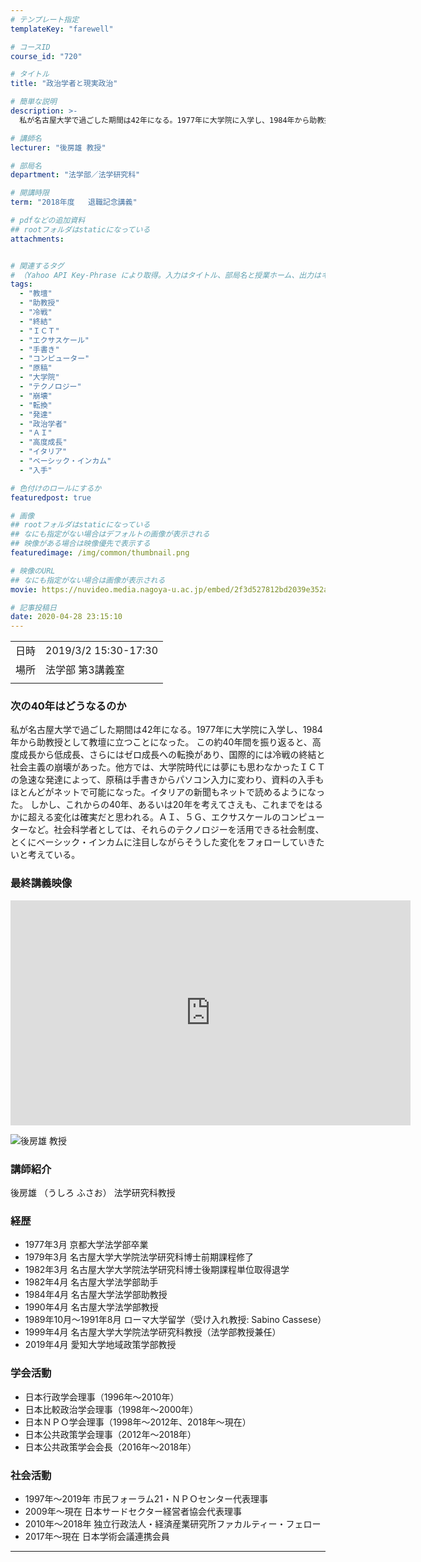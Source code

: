 ```yaml
---
# テンプレート指定
templateKey: "farewell"

# コースID
course_id: "720"

# タイトル
title: "政治学者と現実政治"

# 簡単な説明
description: >-
  私が名古屋大学で過ごした期間は42年になる。1977年に大学院に入学し、1984年から助教授として教壇に立つことになった。この約40年間を振り返ると、高度成長から低成長、さらにはゼロ成長への転換があり、国際的には冷戦の終結と社会主義の崩壊があった。他方では、大学院時代には夢にも思わなかったＩＣＴの急速な発達によって、原稿は手書きからパソコン入力に変わり、資料の入手もほとんどがネットで可能にな ....

# 講師名
lecturer: "後房雄 教授"

# 部局名
department: "法学部／法学研究科"

# 開講時限
term: "2018年度	退職記念講義"

# pdfなどの追加資料
## rootフォルダはstaticになっている
attachments:


# 関連するタグ
# （Yahoo API Key-Phrase により取得。入力はタイトル、部局名と授業ホーム、出力はキーフレーズ（tags））
tags:
  - "教壇"
  - "助教授"
  - "冷戦"
  - "終結"
  - "ＩＣＴ"
  - "エクサスケール"
  - "手書き"
  - "コンピューター"
  - "原稿"
  - "大学院"
  - "テクノロジー"
  - "崩壊"
  - "転換"
  - "発達"
  - "政治学者"
  - "ＡＩ"
  - "高度成長"
  - "イタリア"
  - "ベーシック・インカム"
  - "入手"

# 色付けのロールにするか
featuredpost: true

# 画像
## rootフォルダはstaticになっている
## なにも指定がない場合はデフォルトの画像が表示される
## 映像がある場合は映像優先で表示する
featuredimage: /img/common/thumbnail.png

# 映像のURL
## なにも指定がない場合は画像が表示される
movie: https://nuvideo.media.nagoya-u.ac.jp/embed/2f3d527812bd2039e352a185ef2e8f7f609d0e3c

# 記事投稿日
date: 2020-04-28 23:15:10
---
```


|   |   |
|---|---|
| 日時 | 2019/3/2  15:30-17:30 |
| 場所 | 法学部 第3講義室 |
|   |   |


### 次の40年はどうなるのか

私が名古屋大学で過ごした期間は42年になる。1977年に大学院に入学し、1984年から助教授として教壇に立つことになった。
この約40年間を振り返ると、高度成長から低成長、さらにはゼロ成長への転換があり、国際的には冷戦の終結と社会主義の崩壊があった。他方では、大学院時代には夢にも思わなかったＩＣＴの急速な発達によって、原稿は手書きからパソコン入力に変わり、資料の入手もほとんどがネットで可能になった。イタリアの新聞もネットで読めるようになった。
しかし、これからの40年、あるいは20年を考えてさえも、これまでをはるかに超える変化は確実だと思われる。ＡＩ、５Ｇ、エクサスケールのコンピューターなど。社会科学者としては、それらのテクノロジーを活用できる社会制度、とくにベーシック・インカムに注目しながらそうした変化をフォローしていきたいと考えている。


### 最終講義映像

<iframe src="https://nuvideo.media.nagoya-u.ac.jp/embed/2f3d527812bd2039e352a185ef2e8f7f609d0e3c" width="640" height="360" frameborder="0" allowfullscreen></iframe>





![後房雄 教授](https://ocw.nagoya-u.jp/files/720/ushirosan.jpg) 


### 講師紹介

後房雄 （うしろ ふさお） 法学研究科教授


### 経歴
*  1977年3月 京都大学法学部卒業
*  1979年3月 名古屋大学大学院法学研究科博士前期課程修了
*  1982年3月 名古屋大学大学院法学研究科博士後期課程単位取得退学
*  1982年4月 名古屋大学法学部助手
*  1984年4月 名古屋大学法学部助教授
*  1990年4月 名古屋大学法学部教授
*  1989年10月～1991年8月 ローマ大学留学（受け入れ教授: Sabino Cassese）
*  1999年4月 名古屋大学大学院法学研究科教授（法学部教授兼任）
*  2019年4月 愛知大学地域政策学部教授

### 学会活動
*  日本行政学会理事（1996年～2010年）
*  日本比較政治学会理事（1998年～2000年）
*  日本ＮＰＯ学会理事（1998年～2012年、2018年～現在）
*  日本公共政策学会理事（2012年～2018年）
*  日本公共政策学会会長（2016年～2018年）

### 社会活動
* 1997年～2019年 市民フォーラム21・ＮＰＯセンター代表理事
* 2009年～現在  日本サードセクター経営者協会代表理事
* 2010年～2018年 独立行政法人・経済産業研究所ファカルティー・フェロー
* 2017年～現在  日本学術会議連携会員



-----